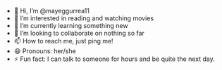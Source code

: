 - 👋 Hi, I’m @mayeggurrea11
- 👀 I’m interested in reading and watching movies
- 🌱 I’m currently learning something  new
- 💞️ I’m looking to collaborate on nothing so far
- 📫 How to reach me, just ping me!
- 😄 Pronouns: her/she
- ⚡ Fun fact: I can talk to someone for hours and be quite the next day.

<!---
mayeggurrea11/mayeggurrea11 is a ✨ special ✨ repository because its `README.md` (this file) appears on your GitHub profile.
You can click the Preview link to take a look at your changes.
--->
